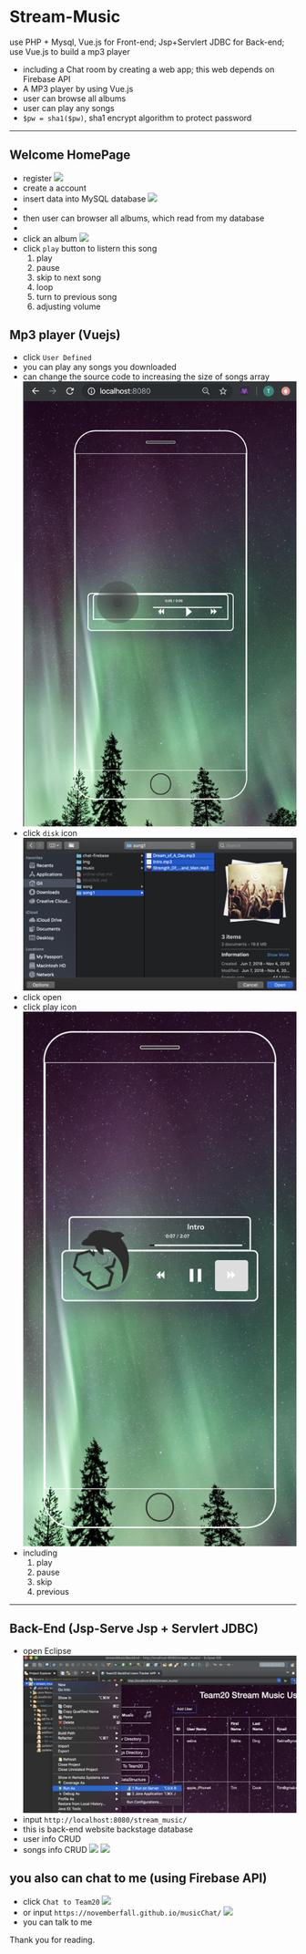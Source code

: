 # Stream-Music
use PHP + Mysql, Vue.js for Front-end; Jsp+Servlert JDBC for Back-end; use Vue.js to build a mp3 player

- including a Chat room by creating a web app; this web depends on Firebase API
- A MP3 player by using Vue.js
- user can browse all albums
- user can play any songs 
- `$pw = sha1($pw)`, sha1 encrypt algorithm to protect password
---


## Welcome HomePage
- register
![](img/2020-02-17-19-24-33.png)
- create a account
- insert data into MySQL database
![](img/2020-02-17-19-25-56.png)
-
- then user can browser all albums, which read from my database
-
- click an album
![](img/2020-02-17-19-48-23.png)
- click `play` button to listern this song
  1. play
  2. pause
  3. skip to next song
  4. loop
  5. turn to previous song
  6. adjusting volume


## Mp3 player (Vuejs)
- click `User Defined`
- you can play any songs you downloaded
- can change the source code to increasing the size of songs array
![](img/2020-02-17-20-29-28.png)
- click `disk` icon
![](img/2020-02-17-20-30-05.png)
- click open
- click play icon
![](img/2020-02-17-20-31-03.png)
- including 
    1. play
    2. pause
    3. skip
    4. previous
---



## Back-End (Jsp-Serve Jsp + Servlert JDBC)
- open Eclipse
![](img/2020-02-17-20-46-58.png)
- input `http://localhost:8080/stream_music/`
- this is back-end website backstage database
- user info CRUD
- songs info CRUD
![](img/2020-02-17-20-48-51.png)
![](img/2020-02-17-20-49-19.png)





## you also can chat to me (using Firebase API)
- click `Chat to Team20`
![](img/2020-02-17-20-51-32.png)
- or input `https://novemberfall.github.io/musicChat/`
![](img/2020-02-17-20-50-43.png)
- you can talk to me



Thank you for reading.


